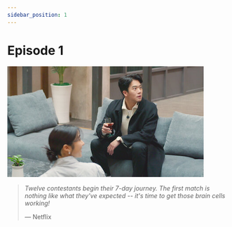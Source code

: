 ```yaml
---
sidebar_position: 1
---
```


# Episode 1

![Locale Dropdown](./img/ep1.jpg)

> *Twelve contestants begin their 7-day journey. The first match is nothing like what they've expected -- it's time to get those brain cells working!*
>
> — Netflix